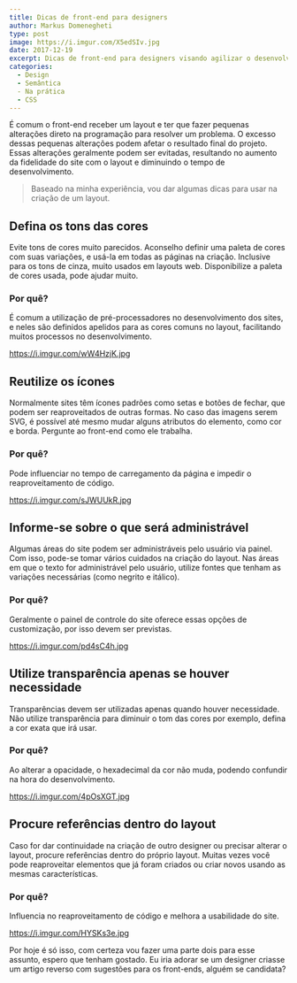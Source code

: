 ```yaml
---
title: Dicas de front-end para designers
author: Markus Domenegheti
type: post
image: https://i.imgur.com/X5edSIv.jpg
date: 2017-12-19
excerpt: Dicas de front-end para designers visando agilizar o desenvolvimento do site e manter maior fidelidade ao layout.
categories:
  - Design
  - Semântica
  - Na prática
  - CSS
---
```



É comum o front-end receber um layout e ter que fazer pequenas alterações direto na programação para resolver um problema. O excesso dessas pequenas alterações podem afetar o resultado final do projeto. Essas alterações geralmente podem ser evitadas, resultando no aumento da fidelidade do site com o layout e diminuindo o tempo de desenvolvimento.

> Baseado na minha experiência, vou dar algumas dicas para usar na criação de um layout.

Defina os tons das cores
------------------------

Evite tons de cores muito parecidos. Aconselho definir uma paleta de cores com suas variações, e usá-la em todas as páginas na criação. Inclusive para os tons de cinza, muito usados em layouts web. Disponibilize a paleta de cores usada, pode ajudar muito.

### Por quê?

É comum a utilização de pré-processadores no desenvolvimento dos sites, e neles são definidos apelidos para as cores comuns no layout, facilitando muitos processos no desenvolvimento.

https://i.imgur.com/wW4HzjK.jpg

Reutilize os ícones
-------------------

Normalmente sites têm ícones padrões como setas e botões de fechar, que podem ser reaproveitados de outras formas. No caso das imagens serem SVG, é possível até mesmo mudar alguns atributos do elemento, como cor e borda. Pergunte ao front-end como ele trabalha.

### Por quê?

Pode influenciar no tempo de carregamento da página e impedir o reaproveitamento de código.

https://i.imgur.com/sJWUUkR.jpg

Informe-se sobre o que será administrável
-----------------------------------------

Algumas áreas do site podem ser administráveis pelo usuário via painel. Com isso, pode-se tomar vários cuidados na criação do layout. Nas áreas em que o texto for administrável pelo usuário, utilize fontes que tenham as variações necessárias (como negrito e itálico).

### Por quê?

Geralmente o painel de controle do site oferece essas opções de customização, por isso devem ser previstas.

https://i.imgur.com/pd4sC4h.jpg

Utilize transparência apenas se houver necessidade
--------------------------------------------------

Transparências devem ser utilizadas apenas quando houver necessidade. Não utilize transparência para diminuir o tom das cores por exemplo, defina a cor exata que irá usar.

### Por quê?

Ao alterar a opacidade, o hexadecimal da cor não muda, podendo confundir na hora do desenvolvimento.

https://i.imgur.com/4pOsXGT.jpg

Procure referências dentro do layout
------------------------------------

Caso for dar continuidade na criação de outro designer ou precisar alterar o layout, procure referências dentro do próprio layout. Muitas vezes você pode reaproveitar elementos que já foram criados ou criar novos usando as mesmas características.

### Por quê?

Influencia no reaproveitamento de código e melhora a usabilidade do site.

https://i.imgur.com/HYSKs3e.jpg

Por hoje é só isso, com certeza vou fazer uma parte dois para esse assunto, espero que tenham gostado.
Eu iria adorar se um designer criasse um artigo reverso com sugestões para os front-ends, alguém se candidata?
